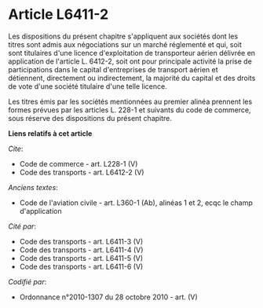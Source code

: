 # Article L6411-2

Les dispositions du présent chapitre s'appliquent aux sociétés dont les titres sont admis aux négociations sur un marché
réglementé et qui, soit sont titulaires d'une licence d'exploitation de transporteur aérien délivrée en application de
l'article L. 6412-2, soit ont pour principale activité la prise de participations dans le capital d'entreprises de transport
aérien et détiennent, directement ou indirectement, la majorité du capital et des droits de vote d'une société titulaire
d'une telle licence. 

Les titres émis par les sociétés mentionnées au premier alinéa prennent les formes prévues par les articles L. 228-1 et
suivants du code de commerce, sous réserve des dispositions du présent chapitre.

**Liens relatifs à cet article**

_Cite_:

  - Code de commerce - art. L228-1 (V)
  - Code des transports - art. L6412-2 (V)

_Anciens textes_:

  - Code de l'aviation civile - art. L360-1 (Ab), alinéas 1 et 2, ecqc le champ d'application

_Cité par_:

  - Code des transports - art. L6411-3 (V)
  - Code des transports - art. L6411-4 (V)
  - Code des transports - art. L6411-5 (V)
  - Code des transports - art. L6411-6 (V)

_Codifié par_:

  - Ordonnance n°2010-1307 du 28 octobre 2010 - art. (V)
